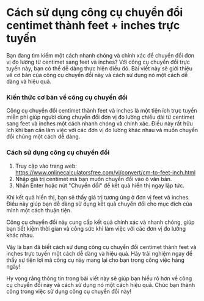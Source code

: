 Cách sử dụng công cụ chuyển đổi centimet thành feet + inches trực tuyến
=======================================================================

Bạn đang tìm kiếm một cách nhanh chóng và chính xác để chuyển đổi đơn vị đo lường từ centimet sang feet và inches? Với công cụ chuyển đổi trực tuyến này, bạn có thể dễ dàng thực hiện điều đó. Bài viết này sẽ giới thiệu về cơ bản của công cụ chuyển đổi này và cách sử dụng nó một cách dễ dàng và hiệu quả.

### Kiến thức cơ bản về công cụ chuyển đổi

Công cụ chuyển đổi centimet thành feet và inches là một tiện ích trực tuyến miễn phí giúp người dùng chuyển đổi đơn vị đo lường chiều dài từ centimet sang feet và inches một cách nhanh chóng và chính xác. Điều này rất hữu ích khi bạn cần làm việc với các đơn vị đo lường khác nhau và muốn chuyển đổi chúng một cách dễ dàng.

### Cách sử dụng công cụ chuyển đổi

1. Truy cập vào trang web: <https://www.onlinecalculatorsfree.com/vi/convert/cm-to-feet-inch.html>
2. Nhập giá trị centimet mà bạn muốn chuyển đổi vào ô văn bản.
3. Nhấn Enter hoặc nút "Chuyển đổi" để kết quả hiển thị ngay lập tức.

Khi kết quả hiển thị, bạn sẽ thấy giá trị tương ứng ở đơn vị feet và inches. Điều này giúp bạn dễ dàng sử dụng kết quả chuyển đổi cho mục đích của mình một cách thuận tiện.

Công cụ chuyển đổi này cung cấp kết quả chính xác và nhanh chóng, giúp bạn tiết kiệm thời gian và công sức khi làm việc với các đơn vị đo lường khác nhau.

Vậy là bạn đã biết cách sử dụng công cụ chuyển đổi centimet thành feet và inches trực tuyến một cách dễ dàng và hiệu quả. Hãy trải nghiệm ngay để thấy sự tiện lợi mà công cụ này mang lại cho bạn trong công việc hàng ngày!

Hy vọng rằng thông tin trong bài viết này sẽ giúp bạn hiểu rõ hơn về công cụ chuyển đổi này và cách sử dụng nó một cách hiệu quả. Chúc bạn thành công trong việc sử dụng công cụ chuyển đổi này!